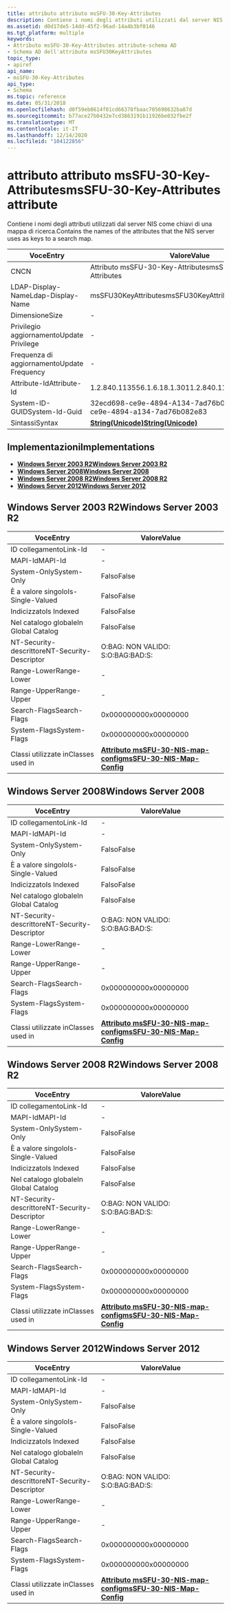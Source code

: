 ```yaml
---
title: attributo attributo msSFU-30-Key-Attributes
description: Contiene i nomi degli attributi utilizzati dal server NIS come chiavi di una mappa di ricerca.
ms.assetid: d0d17de5-14dd-45f2-96ad-14a4b3bf0146
ms.tgt_platform: multiple
keywords:
- Attributo msSFU-30-Key-Attributes attribute-schema AD
- Schema AD dell'attributo msSFU30KeyAttributes
topic_type:
- apiref
api_name:
- msSFU-30-Key-Attributes
api_type:
- Schema
ms.topic: reference
ms.date: 05/31/2018
ms.openlocfilehash: d0f59eb8614f01cd66378fbaac705698632ba87d
ms.sourcegitcommit: b77ace27b0432e7cd3863191b11926be032fbe2f
ms.translationtype: MT
ms.contentlocale: it-IT
ms.lasthandoff: 12/14/2020
ms.locfileid: "104122856"
---
```

# <a name="mssfu-30-key-attributes-attribute"></a><span data-ttu-id="73c20-105">attributo attributo msSFU-30-Key-Attributes</span><span class="sxs-lookup"><span data-stu-id="73c20-105">msSFU-30-Key-Attributes attribute</span></span>

<span data-ttu-id="73c20-106">Contiene i nomi degli attributi utilizzati dal server NIS come chiavi di una mappa di ricerca.</span><span class="sxs-lookup"><span data-stu-id="73c20-106">Contains the names of the attributes that the NIS server uses as keys to a search map.</span></span>



| <span data-ttu-id="73c20-107">Voce</span><span class="sxs-lookup"><span data-stu-id="73c20-107">Entry</span></span> | <span data-ttu-id="73c20-108">Valore</span><span class="sxs-lookup"><span data-stu-id="73c20-108">Value</span></span> |
|-------------------|---------------------------------------------|
| <span data-ttu-id="73c20-109">CN</span><span class="sxs-lookup"><span data-stu-id="73c20-109">CN</span></span>                | <span data-ttu-id="73c20-110">Attributo msSFU-30-Key-Attributes</span><span class="sxs-lookup"><span data-stu-id="73c20-110">msSFU-30-Key-Attributes</span></span>                     |
| <span data-ttu-id="73c20-111">LDAP-Display-Name</span><span class="sxs-lookup"><span data-stu-id="73c20-111">Ldap-Display-Name</span></span> | <span data-ttu-id="73c20-112">msSFU30KeyAttributes</span><span class="sxs-lookup"><span data-stu-id="73c20-112">msSFU30KeyAttributes</span></span>                        |
| <span data-ttu-id="73c20-113">Dimensione</span><span class="sxs-lookup"><span data-stu-id="73c20-113">Size</span></span>              | \-                                          |
| <span data-ttu-id="73c20-114">Privilegio aggiornamento</span><span class="sxs-lookup"><span data-stu-id="73c20-114">Update Privilege</span></span>  | \-                                          |
| <span data-ttu-id="73c20-115">Frequenza di aggiornamento</span><span class="sxs-lookup"><span data-stu-id="73c20-115">Update Frequency</span></span>  | \-                                          |
| <span data-ttu-id="73c20-116">Attribute-Id</span><span class="sxs-lookup"><span data-stu-id="73c20-116">Attribute-Id</span></span>      | <span data-ttu-id="73c20-117">1.2.840.113556.1.6.18.1.301</span><span class="sxs-lookup"><span data-stu-id="73c20-117">1.2.840.113556.1.6.18.1.301</span></span>                 |
| <span data-ttu-id="73c20-118">System-ID-GUID</span><span class="sxs-lookup"><span data-stu-id="73c20-118">System-Id-Guid</span></span>    | <span data-ttu-id="73c20-119">32ecd698-ce9e-4894-A134-7ad76b082e83</span><span class="sxs-lookup"><span data-stu-id="73c20-119">32ecd698-ce9e-4894-a134-7ad76b082e83</span></span>        |
| <span data-ttu-id="73c20-120">Sintassi</span><span class="sxs-lookup"><span data-stu-id="73c20-120">Syntax</span></span>            | [<span data-ttu-id="73c20-121">**String(Unicode)**</span><span class="sxs-lookup"><span data-stu-id="73c20-121">**String(Unicode)**</span></span>](s-string-unicode.md) |



## <a name="implementations"></a><span data-ttu-id="73c20-122">Implementazioni</span><span class="sxs-lookup"><span data-stu-id="73c20-122">Implementations</span></span>

-   [<span data-ttu-id="73c20-123">**Windows Server 2003 R2**</span><span class="sxs-lookup"><span data-stu-id="73c20-123">**Windows Server 2003 R2**</span></span>](#windows-server-2003-r2)
-   [<span data-ttu-id="73c20-124">**Windows Server 2008**</span><span class="sxs-lookup"><span data-stu-id="73c20-124">**Windows Server 2008**</span></span>](#windows-server-2008)
-   [<span data-ttu-id="73c20-125">**Windows Server 2008 R2**</span><span class="sxs-lookup"><span data-stu-id="73c20-125">**Windows Server 2008 R2**</span></span>](#windows-server-2008-r2)
-   [<span data-ttu-id="73c20-126">**Windows Server 2012**</span><span class="sxs-lookup"><span data-stu-id="73c20-126">**Windows Server 2012**</span></span>](#windows-server-2012)

## <a name="windows-server-2003-r2"></a><span data-ttu-id="73c20-127">Windows Server 2003 R2</span><span class="sxs-lookup"><span data-stu-id="73c20-127">Windows Server 2003 R2</span></span>



| <span data-ttu-id="73c20-128">Voce</span><span class="sxs-lookup"><span data-stu-id="73c20-128">Entry</span></span> | <span data-ttu-id="73c20-129">Valore</span><span class="sxs-lookup"><span data-stu-id="73c20-129">Value</span></span> |
|------------------------|---------------------------------------------------------------------|
| <span data-ttu-id="73c20-130">ID collegamento</span><span class="sxs-lookup"><span data-stu-id="73c20-130">Link-Id</span></span>                | \-                                                                  |
| <span data-ttu-id="73c20-131">MAPI-Id</span><span class="sxs-lookup"><span data-stu-id="73c20-131">MAPI-Id</span></span>                | \-                                                                  |
| <span data-ttu-id="73c20-132">System-Only</span><span class="sxs-lookup"><span data-stu-id="73c20-132">System-Only</span></span>            | <span data-ttu-id="73c20-133">Falso</span><span class="sxs-lookup"><span data-stu-id="73c20-133">False</span></span>                                                               |
| <span data-ttu-id="73c20-134">È a valore singolo</span><span class="sxs-lookup"><span data-stu-id="73c20-134">Is-Single-Valued</span></span>       | <span data-ttu-id="73c20-135">Falso</span><span class="sxs-lookup"><span data-stu-id="73c20-135">False</span></span>                                                               |
| <span data-ttu-id="73c20-136">Indicizzato</span><span class="sxs-lookup"><span data-stu-id="73c20-136">Is Indexed</span></span>             | <span data-ttu-id="73c20-137">Falso</span><span class="sxs-lookup"><span data-stu-id="73c20-137">False</span></span>                                                               |
| <span data-ttu-id="73c20-138">Nel catalogo globale</span><span class="sxs-lookup"><span data-stu-id="73c20-138">In Global Catalog</span></span>      | <span data-ttu-id="73c20-139">Falso</span><span class="sxs-lookup"><span data-stu-id="73c20-139">False</span></span>                                                               |
| <span data-ttu-id="73c20-140">NT-Security-descrittore</span><span class="sxs-lookup"><span data-stu-id="73c20-140">NT-Security-Descriptor</span></span> | <span data-ttu-id="73c20-141">O:BAG: NON VALIDO: S:</span><span class="sxs-lookup"><span data-stu-id="73c20-141">O:BAG:BAD:S:</span></span>                                                        |
| <span data-ttu-id="73c20-142">Range-Lower</span><span class="sxs-lookup"><span data-stu-id="73c20-142">Range-Lower</span></span>            | \-                                                                  |
| <span data-ttu-id="73c20-143">Range-Upper</span><span class="sxs-lookup"><span data-stu-id="73c20-143">Range-Upper</span></span>            | \-                                                                  |
| <span data-ttu-id="73c20-144">Search-Flags</span><span class="sxs-lookup"><span data-stu-id="73c20-144">Search-Flags</span></span>           | <span data-ttu-id="73c20-145">0x00000000</span><span class="sxs-lookup"><span data-stu-id="73c20-145">0x00000000</span></span>                                                          |
| <span data-ttu-id="73c20-146">System-Flags</span><span class="sxs-lookup"><span data-stu-id="73c20-146">System-Flags</span></span>           | <span data-ttu-id="73c20-147">0x00000000</span><span class="sxs-lookup"><span data-stu-id="73c20-147">0x00000000</span></span>                                                          |
| <span data-ttu-id="73c20-148">Classi utilizzate in</span><span class="sxs-lookup"><span data-stu-id="73c20-148">Classes used in</span></span>        | [<span data-ttu-id="73c20-149">**Attributo msSFU-30-NIS-map-config**</span><span class="sxs-lookup"><span data-stu-id="73c20-149">**msSFU-30-NIS-Map-Config**</span></span>](c-mssfu30nismapconfig.md)<br/> |



## <a name="windows-server-2008"></a><span data-ttu-id="73c20-150">Windows Server 2008</span><span class="sxs-lookup"><span data-stu-id="73c20-150">Windows Server 2008</span></span>



| <span data-ttu-id="73c20-151">Voce</span><span class="sxs-lookup"><span data-stu-id="73c20-151">Entry</span></span> | <span data-ttu-id="73c20-152">Valore</span><span class="sxs-lookup"><span data-stu-id="73c20-152">Value</span></span> |
|------------------------|---------------------------------------------------------------------|
| <span data-ttu-id="73c20-153">ID collegamento</span><span class="sxs-lookup"><span data-stu-id="73c20-153">Link-Id</span></span>                | \-                                                                  |
| <span data-ttu-id="73c20-154">MAPI-Id</span><span class="sxs-lookup"><span data-stu-id="73c20-154">MAPI-Id</span></span>                | \-                                                                  |
| <span data-ttu-id="73c20-155">System-Only</span><span class="sxs-lookup"><span data-stu-id="73c20-155">System-Only</span></span>            | <span data-ttu-id="73c20-156">Falso</span><span class="sxs-lookup"><span data-stu-id="73c20-156">False</span></span>                                                               |
| <span data-ttu-id="73c20-157">È a valore singolo</span><span class="sxs-lookup"><span data-stu-id="73c20-157">Is-Single-Valued</span></span>       | <span data-ttu-id="73c20-158">Falso</span><span class="sxs-lookup"><span data-stu-id="73c20-158">False</span></span>                                                               |
| <span data-ttu-id="73c20-159">Indicizzato</span><span class="sxs-lookup"><span data-stu-id="73c20-159">Is Indexed</span></span>             | <span data-ttu-id="73c20-160">Falso</span><span class="sxs-lookup"><span data-stu-id="73c20-160">False</span></span>                                                               |
| <span data-ttu-id="73c20-161">Nel catalogo globale</span><span class="sxs-lookup"><span data-stu-id="73c20-161">In Global Catalog</span></span>      | <span data-ttu-id="73c20-162">Falso</span><span class="sxs-lookup"><span data-stu-id="73c20-162">False</span></span>                                                               |
| <span data-ttu-id="73c20-163">NT-Security-descrittore</span><span class="sxs-lookup"><span data-stu-id="73c20-163">NT-Security-Descriptor</span></span> | <span data-ttu-id="73c20-164">O:BAG: NON VALIDO: S:</span><span class="sxs-lookup"><span data-stu-id="73c20-164">O:BAG:BAD:S:</span></span>                                                        |
| <span data-ttu-id="73c20-165">Range-Lower</span><span class="sxs-lookup"><span data-stu-id="73c20-165">Range-Lower</span></span>            | \-                                                                  |
| <span data-ttu-id="73c20-166">Range-Upper</span><span class="sxs-lookup"><span data-stu-id="73c20-166">Range-Upper</span></span>            | \-                                                                  |
| <span data-ttu-id="73c20-167">Search-Flags</span><span class="sxs-lookup"><span data-stu-id="73c20-167">Search-Flags</span></span>           | <span data-ttu-id="73c20-168">0x00000000</span><span class="sxs-lookup"><span data-stu-id="73c20-168">0x00000000</span></span>                                                          |
| <span data-ttu-id="73c20-169">System-Flags</span><span class="sxs-lookup"><span data-stu-id="73c20-169">System-Flags</span></span>           | <span data-ttu-id="73c20-170">0x00000000</span><span class="sxs-lookup"><span data-stu-id="73c20-170">0x00000000</span></span>                                                          |
| <span data-ttu-id="73c20-171">Classi utilizzate in</span><span class="sxs-lookup"><span data-stu-id="73c20-171">Classes used in</span></span>        | [<span data-ttu-id="73c20-172">**Attributo msSFU-30-NIS-map-config**</span><span class="sxs-lookup"><span data-stu-id="73c20-172">**msSFU-30-NIS-Map-Config**</span></span>](c-mssfu30nismapconfig.md)<br/> |



## <a name="windows-server-2008-r2"></a><span data-ttu-id="73c20-173">Windows Server 2008 R2</span><span class="sxs-lookup"><span data-stu-id="73c20-173">Windows Server 2008 R2</span></span>



| <span data-ttu-id="73c20-174">Voce</span><span class="sxs-lookup"><span data-stu-id="73c20-174">Entry</span></span> | <span data-ttu-id="73c20-175">Valore</span><span class="sxs-lookup"><span data-stu-id="73c20-175">Value</span></span> |
|------------------------|---------------------------------------------------------------------|
| <span data-ttu-id="73c20-176">ID collegamento</span><span class="sxs-lookup"><span data-stu-id="73c20-176">Link-Id</span></span>                | \-                                                                  |
| <span data-ttu-id="73c20-177">MAPI-Id</span><span class="sxs-lookup"><span data-stu-id="73c20-177">MAPI-Id</span></span>                | \-                                                                  |
| <span data-ttu-id="73c20-178">System-Only</span><span class="sxs-lookup"><span data-stu-id="73c20-178">System-Only</span></span>            | <span data-ttu-id="73c20-179">Falso</span><span class="sxs-lookup"><span data-stu-id="73c20-179">False</span></span>                                                               |
| <span data-ttu-id="73c20-180">È a valore singolo</span><span class="sxs-lookup"><span data-stu-id="73c20-180">Is-Single-Valued</span></span>       | <span data-ttu-id="73c20-181">Falso</span><span class="sxs-lookup"><span data-stu-id="73c20-181">False</span></span>                                                               |
| <span data-ttu-id="73c20-182">Indicizzato</span><span class="sxs-lookup"><span data-stu-id="73c20-182">Is Indexed</span></span>             | <span data-ttu-id="73c20-183">Falso</span><span class="sxs-lookup"><span data-stu-id="73c20-183">False</span></span>                                                               |
| <span data-ttu-id="73c20-184">Nel catalogo globale</span><span class="sxs-lookup"><span data-stu-id="73c20-184">In Global Catalog</span></span>      | <span data-ttu-id="73c20-185">Falso</span><span class="sxs-lookup"><span data-stu-id="73c20-185">False</span></span>                                                               |
| <span data-ttu-id="73c20-186">NT-Security-descrittore</span><span class="sxs-lookup"><span data-stu-id="73c20-186">NT-Security-Descriptor</span></span> | <span data-ttu-id="73c20-187">O:BAG: NON VALIDO: S:</span><span class="sxs-lookup"><span data-stu-id="73c20-187">O:BAG:BAD:S:</span></span>                                                        |
| <span data-ttu-id="73c20-188">Range-Lower</span><span class="sxs-lookup"><span data-stu-id="73c20-188">Range-Lower</span></span>            | \-                                                                  |
| <span data-ttu-id="73c20-189">Range-Upper</span><span class="sxs-lookup"><span data-stu-id="73c20-189">Range-Upper</span></span>            | \-                                                                  |
| <span data-ttu-id="73c20-190">Search-Flags</span><span class="sxs-lookup"><span data-stu-id="73c20-190">Search-Flags</span></span>           | <span data-ttu-id="73c20-191">0x00000000</span><span class="sxs-lookup"><span data-stu-id="73c20-191">0x00000000</span></span>                                                          |
| <span data-ttu-id="73c20-192">System-Flags</span><span class="sxs-lookup"><span data-stu-id="73c20-192">System-Flags</span></span>           | <span data-ttu-id="73c20-193">0x00000000</span><span class="sxs-lookup"><span data-stu-id="73c20-193">0x00000000</span></span>                                                          |
| <span data-ttu-id="73c20-194">Classi utilizzate in</span><span class="sxs-lookup"><span data-stu-id="73c20-194">Classes used in</span></span>        | [<span data-ttu-id="73c20-195">**Attributo msSFU-30-NIS-map-config**</span><span class="sxs-lookup"><span data-stu-id="73c20-195">**msSFU-30-NIS-Map-Config**</span></span>](c-mssfu30nismapconfig.md)<br/> |



## <a name="windows-server-2012"></a><span data-ttu-id="73c20-196">Windows Server 2012</span><span class="sxs-lookup"><span data-stu-id="73c20-196">Windows Server 2012</span></span>



| <span data-ttu-id="73c20-197">Voce</span><span class="sxs-lookup"><span data-stu-id="73c20-197">Entry</span></span> | <span data-ttu-id="73c20-198">Valore</span><span class="sxs-lookup"><span data-stu-id="73c20-198">Value</span></span> |
|------------------------|---------------------------------------------------------------------|
| <span data-ttu-id="73c20-199">ID collegamento</span><span class="sxs-lookup"><span data-stu-id="73c20-199">Link-Id</span></span>                | \-                                                                  |
| <span data-ttu-id="73c20-200">MAPI-Id</span><span class="sxs-lookup"><span data-stu-id="73c20-200">MAPI-Id</span></span>                | \-                                                                  |
| <span data-ttu-id="73c20-201">System-Only</span><span class="sxs-lookup"><span data-stu-id="73c20-201">System-Only</span></span>            | <span data-ttu-id="73c20-202">Falso</span><span class="sxs-lookup"><span data-stu-id="73c20-202">False</span></span>                                                               |
| <span data-ttu-id="73c20-203">È a valore singolo</span><span class="sxs-lookup"><span data-stu-id="73c20-203">Is-Single-Valued</span></span>       | <span data-ttu-id="73c20-204">Falso</span><span class="sxs-lookup"><span data-stu-id="73c20-204">False</span></span>                                                               |
| <span data-ttu-id="73c20-205">Indicizzato</span><span class="sxs-lookup"><span data-stu-id="73c20-205">Is Indexed</span></span>             | <span data-ttu-id="73c20-206">Falso</span><span class="sxs-lookup"><span data-stu-id="73c20-206">False</span></span>                                                               |
| <span data-ttu-id="73c20-207">Nel catalogo globale</span><span class="sxs-lookup"><span data-stu-id="73c20-207">In Global Catalog</span></span>      | <span data-ttu-id="73c20-208">Falso</span><span class="sxs-lookup"><span data-stu-id="73c20-208">False</span></span>                                                               |
| <span data-ttu-id="73c20-209">NT-Security-descrittore</span><span class="sxs-lookup"><span data-stu-id="73c20-209">NT-Security-Descriptor</span></span> | <span data-ttu-id="73c20-210">O:BAG: NON VALIDO: S:</span><span class="sxs-lookup"><span data-stu-id="73c20-210">O:BAG:BAD:S:</span></span>                                                        |
| <span data-ttu-id="73c20-211">Range-Lower</span><span class="sxs-lookup"><span data-stu-id="73c20-211">Range-Lower</span></span>            | \-                                                                  |
| <span data-ttu-id="73c20-212">Range-Upper</span><span class="sxs-lookup"><span data-stu-id="73c20-212">Range-Upper</span></span>            | \-                                                                  |
| <span data-ttu-id="73c20-213">Search-Flags</span><span class="sxs-lookup"><span data-stu-id="73c20-213">Search-Flags</span></span>           | <span data-ttu-id="73c20-214">0x00000000</span><span class="sxs-lookup"><span data-stu-id="73c20-214">0x00000000</span></span>                                                          |
| <span data-ttu-id="73c20-215">System-Flags</span><span class="sxs-lookup"><span data-stu-id="73c20-215">System-Flags</span></span>           | <span data-ttu-id="73c20-216">0x00000000</span><span class="sxs-lookup"><span data-stu-id="73c20-216">0x00000000</span></span>                                                          |
| <span data-ttu-id="73c20-217">Classi utilizzate in</span><span class="sxs-lookup"><span data-stu-id="73c20-217">Classes used in</span></span>        | [<span data-ttu-id="73c20-218">**Attributo msSFU-30-NIS-map-config**</span><span class="sxs-lookup"><span data-stu-id="73c20-218">**msSFU-30-NIS-Map-Config**</span></span>](c-mssfu30nismapconfig.md)<br/> |



 

 





